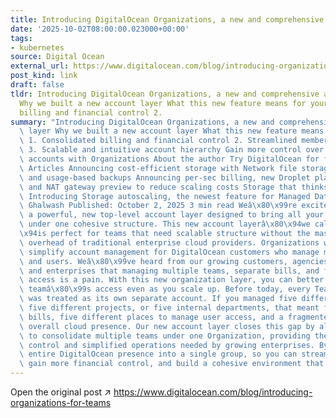 ```yaml
---
title: Introducing DigitalOcean Organizations, a new and comprehensive account layer
date: '2025-10-02T08:00:00.023000+00:00'
tags:
- kubernetes
source: Digital Ocean
external_url: https://www.digitalocean.com/blog/introducing-organizations-for-teams
post_kind: link
draft: false
tldr: Introducing DigitalOcean Organizations, a new and comprehensive account layer
  Why we built a new account layer What this new feature means for your team 1. Consolidated
  billing and financial control 2.
summary: "Introducing DigitalOcean Organizations, a new and comprehensive account\
  \ layer Why we built a new account layer What this new feature means for your team\
  \ 1. Consolidated billing and financial control 2. Streamlined membership management\
  \ 3. Scalable and intuitive account hierarchy Gain more control over your DigitalOcean\
  \ accounts with Organizations About the author Try DigitalOcean for free Related\
  \ Articles Announcing cost-efficient storage with Network file storage, cold storage,\
  \ and usage-based backups Announcing per-sec billing, new Droplet plans, BYOIP,\
  \ and NAT gateway preview to reduce scaling costs Storage that thinks for itself:\
  \ Introducing Storage autoscaling, the newest feature for Managed Databases By Nicole\
  \ Ghalwash Published: October 2, 2025 3 min read Weâ\x80\x99re excited to announce\
  \ a powerful, new top-level account layer designed to bring all your teams together\
  \ under one cohesive structure. This new account layerâ\x80\x94we call it Organizationsâ\x80\
  \x94is perfect for teams that need scalable structure without the massive, complex\
  \ overhead of traditional enterprise cloud providers. Organizations was built to\
  \ simplify account management for DigitalOcean customers who manage multiple teams\
  \ and users. Weâ\x80\x99ve heard from our growing customers, agencies, partners,\
  \ and enterprises that managing multiple teams, separate bills, and fragmented user\
  \ access is a pain. With this new organization layer, you can better organize your\
  \ teamâ\x80\x99s access even as you scale up. Before today, every Team on DigitalOcean\
  \ was treated as its own separate account. If you managed five different clients,\
  \ five different projects, or five internal departments, that meant five separate\
  \ bills, five different places to manage user access, and a fragmented view of your\
  \ overall cloud presence. Our new account layer closes this gap by allowing you\
  \ to consolidate multiple teams under one Organization, providing the centralized\
  \ control and simplified operations needed by growing enterprises. By unifying your\
  \ entire DigitalOcean presence into a single group, so you can streamline operations,\
  \ gain more financial control, and build a cohesive environment that scales seamlessly."
---
```

Open the original post ↗ https://www.digitalocean.com/blog/introducing-organizations-for-teams
